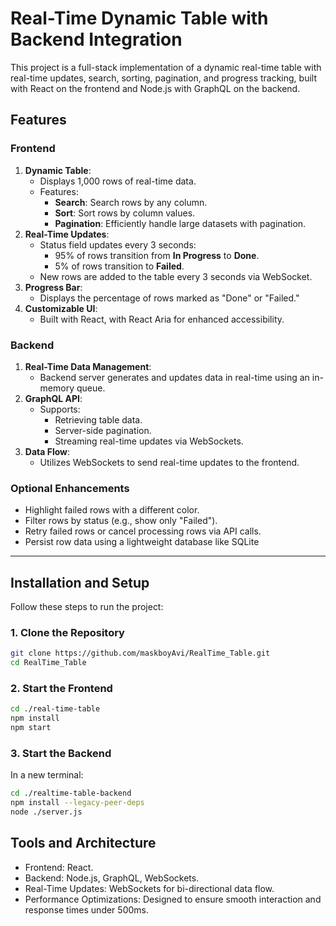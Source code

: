 # Real-Time Dynamic Table with Backend Integration

This project is a full-stack implementation of a dynamic real-time table with real-time updates, search, sorting, pagination, and progress tracking, built with React on the frontend and Node.js with GraphQL on the backend.

## Features

### Frontend
1. **Dynamic Table**:
   - Displays 1,000 rows of real-time data.
   - Features:
     - **Search**: Search rows by any column.
     - **Sort**: Sort rows by column values.
     - **Pagination**: Efficiently handle large datasets with pagination.
2. **Real-Time Updates**:
   - Status field updates every 3 seconds:
     - 95% of rows transition from **In Progress** to **Done**.
     - 5% of rows transition to **Failed**.
   - New rows are added to the table every 3 seconds via WebSocket.
3. **Progress Bar**:
   - Displays the percentage of rows marked as "Done" or "Failed."
4. **Customizable UI**:
   - Built with React, with React Aria for enhanced accessibility.

### Backend
1. **Real-Time Data Management**:
   - Backend server generates and updates data in real-time using an in-memory queue.
2. **GraphQL API**:
   - Supports:
     - Retrieving table data.
     - Server-side pagination.
     - Streaming real-time updates via WebSockets.
3. **Data Flow**:
   - Utilizes WebSockets to send real-time updates to the frontend.

### Optional Enhancements
- Highlight failed rows with a different color.
- Filter rows by status (e.g., show only "Failed").
- Retry failed rows or cancel processing rows via API calls.
- Persist row data using a lightweight database like SQLite

---

## Installation and Setup

Follow these steps to run the project:

### 1. Clone the Repository
```bash
git clone https://github.com/maskboyAvi/RealTime_Table.git
cd RealTime_Table
```

### 2. Start the Frontend
```bash
cd ./real-time-table
npm install
npm start
```

### 3. Start the Backend
In a new terminal:
```bash
cd ./realtime-table-backend
npm install --legacy-peer-deps
node ./server.js
```
## Tools and Architecture
- Frontend: React.
- Backend: Node.js, GraphQL, WebSockets.
- Real-Time Updates: WebSockets for bi-directional data flow.
- Performance Optimizations: Designed to ensure smooth interaction and response times under 500ms.